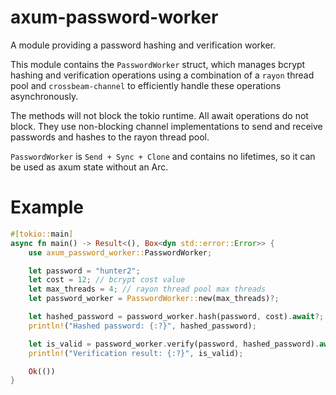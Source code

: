 # axum-password-worker

A module providing a password hashing and verification worker.

This module contains the `PasswordWorker` struct, which manages bcrypt hashing and verification
operations using a combination of a `rayon` thread pool and `crossbeam-channel` to efficiently
handle these operations asynchronously.

The methods will not block the tokio runtime. All await operations do not block. They use
non-blocking channel implementations to send and receive passwords and hashes to the rayon thread
pool.

`PasswordWorker` is `Send + Sync + Clone` and contains no lifetimes, so it can be used as axum
state without an Arc. 

# Example

```rust
#[tokio::main]
async fn main() -> Result<(), Box<dyn std::error::Error>> {
    use axum_password_worker::PasswordWorker;

    let password = "hunter2";
    let cost = 12; // bcrypt cost value
    let max_threads = 4; // rayon thread pool max threads
    let password_worker = PasswordWorker::new(max_threads)?;

    let hashed_password = password_worker.hash(password, cost).await?;
    println!("Hashed password: {:?}", hashed_password);

    let is_valid = password_worker.verify(password, hashed_password).await?;
    println!("Verification result: {:?}", is_valid);

    Ok(())
}
```